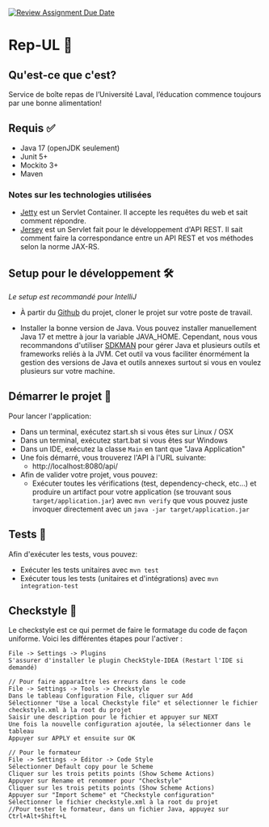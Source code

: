 [![Review Assignment Due Date](https://classroom.github.com/assets/deadline-readme-button-24ddc0f5d75046c5622901739e7c5dd533143b0c8e959d652212380cedb1ea36.svg)](https://classroom.github.com/a/E16L_9U-)
# Rep-UL 🥡

## Qu'est-ce que c'est?

Service de boîte repas de l’Université Laval, l’éducation commence toujours par une bonne alimentation!

## Requis ✅

* Java 17 (openJDK seulement)
* Junit 5+
* Mockito 3+
* Maven

### Notes sur les technologies utilisées

* [Jetty](https://www.eclipse.org/jetty/) est un Servlet Container. Il accepte les requêtes du web et sait comment répondre.
* [Jersey](https://jersey.github.io/) est un Servlet fait pour le développement d'API REST. Il sait comment faire la correspondance entre un API REST et vos méthodes selon la norme JAX-RS.

## Setup pour le développement 🛠

_Le setup est recommandé pour IntelliJ_

* À partir du [Github](https://github.com/GLO4003UL/a23-projet-rep-ul-a23-eq-01) du projet, cloner le projet sur votre poste de travail.

* Installer la bonne version de Java. Vous pouvez installer manuellement Java 17 et mettre à jour la variable JAVA_HOME. Cependant, nous vous recommandons d'utiliser
  [SDKMAN](https://sdkman.io/) pour gérer Java et plusieurs outils et frameworks reliés à la JVM. Cet outil va vous faciliter énormément
  la gestion des versions de Java et outils annexes surtout si vous en voulez plusieurs sur votre machine.

## Démarrer le projet 🚀

Pour lancer l'application:
* Dans un terminal, exécutez start.sh si vous êtes sur Linux / OSX
* Dans un terminal, exécutez start.bat si vous êtes sur Windows
* Dans un IDE, exécutez la classe `Main` en tant que "Java Application"
* Une fois démarré, vous trouverez l'API à l'URL suivante:
  * http://localhost:8080/api/
* Afin de valider votre projet, vous pouvez:
  * Exécuter toutes les vérifications (test, dependency-check, etc...) et produire un artifact pour votre application (se trouvant sous
    `target/application.jar`) avec `mvn verify` que vous pouvez juste invoquer directement avec un `java -jar target/application.jar`

## Tests 🧪

Afin d'exécuter les tests, vous pouvez:
  * Exécuter les tests unitaires avec `mvn test`
  * Exécuter tous les tests (unitaires et d'intégrations) avec `mvn integration-test`

## Checkstyle 📝

Le checkstyle est ce qui permet de faire le formatage du code de façon uniforme.
Voici les différentes étapes pour l'activer :

```
File -> Settings -> Plugins
S'assurer d'installer le plugin CheckStyle-IDEA (Restart l'IDE si demandé)

// Pour faire apparaître les erreurs dans le code
File -> Settings -> Tools -> Checkstyle
Dans le tableau Configuration File, cliquer sur Add
Sélectionner "Use a local Checkstyle file" et sélectionner le fichier checkstyle.xml à la root du projet
Saisir une description pour le fichier et appuyer sur NEXT
Une fois la nouvelle configuration ajoutée, la sélectionner dans le tableau
Appuyer sur APPLY et ensuite sur OK

// Pour le formateur
File -> Settings -> Editor -> Code Style
Sélectionner Default copy pour le Scheme
Cliquer sur les trois petits points (Show Scheme Actions)
Appuyer sur Rename et renommer pour "Checkstyle"
Cliquer sur les trois petits points (Show Scheme Actions)
Appuyer sur "Import Scheme" et "Checkstyle configuration"
Sélectionner le fichier checkstyle.xml à la root du projet
//Pour tester le formateur, dans un fichier Java, appuyez sur Ctrl+Alt+Shift+L
```